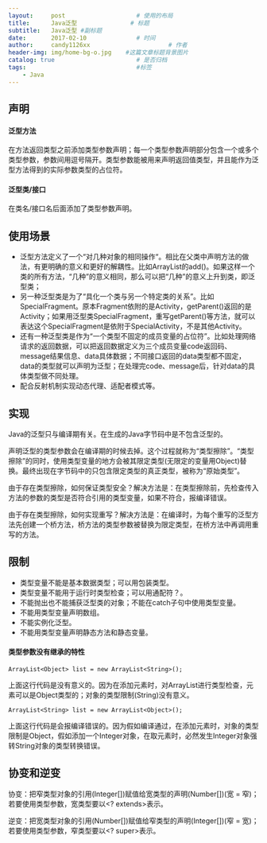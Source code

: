 ```yaml
---
layout:     post                    # 使用的布局
title:      Java泛型               # 标题 
subtitle:   Java泛型 #副标题
date:       2017-02-10              # 时间
author:     candy1126xx                      # 作者
header-img: img/home-bg-o.jpg    #这篇文章标题背景图片
catalog: true                       # 是否归档
tags:                               #标签
    - Java
---
```


## 声明
#### 泛型方法
在方法返回类型之前添加类型参数声明；每一个类型参数声明部分包含一个或多个类型参数，参数间用逗号隔开。类型参数能被用来声明返回值类型，并且能作为泛型方法得到的实际参数类型的占位符。

#### 泛型类/接口
在类名/接口名后面添加了类型参数声明。

## 使用场景
* 泛型方法定义了一个“对几种对象的相同操作“。相比在父类中声明方法的做法，有更明确的意义和更好的解耦性。比如ArrayList的add()。如果这样一个类的所有方法，“几种”的意义相同，那么可以把“几种”的意义上升到类，即泛型类；
* 另一种泛型类是为了“具化一个类与另一个特定类的关系”。比如SpecialFragment<SpecialActivity>。原本Fragment依附的是Activity，getParent()返回的是Activity；如果用泛型类SpecialFragment<SpecialActivity>，重写getParent()等方法，就可以表达这个SpecialFragment是依附于SpecialActivity，不是其他Activity。
* 还有一种泛型类是作为“一个类型不固定的成员变量的占位符”。比如处理网络请求的返回数据，可以把返回数据定义为三个成员变量code返回码、message结果信息、data具体数据；不同接口返回的data类型都不固定，data的类型就可以声明为泛型；在处理完code、message后，针对data的具体类型做不同处理。
* 配合反射机制实现动态代理、适配者模式等。

## 实现
Java的泛型只与编译期有关。在生成的Java字节码中是不包含泛型的。

声明泛型的类型参数会在编译期的时候去掉。这个过程就称为“类型擦除”。“类型擦除”的同时，使用类型变量的地方会被其限定类型(无限定的变量用Object)替换。最终出现在字节码中的只包含限定类型的真正类型，被称为“原始类型”。

由于存在类型擦除，如何保证类型安全？解决方法是：在类型擦除前，先检查传入方法的参数的类型是否符合引用的类型变量，如果不符合，报编译错误。

由于存在类型擦除，如何实现重写？解决方法是：在编译时，为每个重写的泛型方法先创建一个桥方法，桥方法的类型参数被替换为限定类型，在桥方法中再调用重写的方法。

## 限制
* 类型变量不能是基本数据类型；可以用包装类型。
* 类型变量不能用于运行时类型检查；可以用通配符？。
* 不能抛出也不能捕获泛型类的对象；不能在catch子句中使用类型变量。
* 不能用类型变量声明数组。
* 不能实例化泛型。
* 不能用类型变量声明静态方法和静态变量。

#### 类型参数没有继承的特性
```
ArrayList<Object> list = new ArrayList<String>();
```
上面这行代码是没有意义的。因为在添加元素时，对ArrayList<Object>进行类型检查，元素可以是Object类型的；对象的类型限制(String)没有意义。

```
ArrayList<String> list = new ArrayList<Object>();
```
上面这行代码是会报编译错误的。因为假如编译通过，在添加元素时，对象的类型限制是Object，假如添加一个Integer对象，在取元素时，必然发生Integer对象强转String对象的类型转换错误。

## 协变和逆变
协变：把窄类型对象的引用(Integer[])赋值给宽类型的声明(Number[])(宽 = 窄)；若要使用类型参数，宽类型要以<? extends>表示。

逆变：把宽类型对象的引用(Number[])赋值给窄类型的声明(Integer[])(窄 = 宽)；若要使用类型参数，窄类型要以<? super>表示。